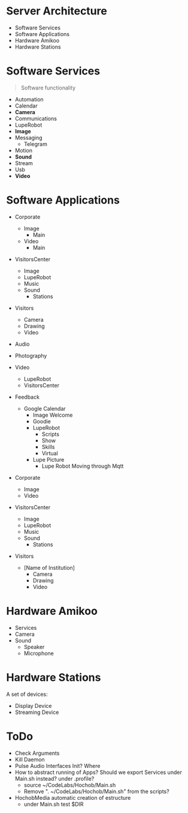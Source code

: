 # Server Architecture

- Software Services
- Software Applications
- Hardware Amikoo
- Hardware Stations

# Software Services

> Software functionality

- Automation
- Calendar
- __Camera__
- Communications
- LupeRobot
- __Image__
- Messaging
  - Telegram
- Motion
- __Sound__
- Stream
- Usb
- __Video__

# Software Applications

- Corporate
  - Image
    - Main
  - Video
    - Main
- VisitorsCenter
  - Image
  - LupeRobot
  - Music
  - Sound
    - Stations
- Visitors
  - Camera
  - Drawing
  - Video

- Audio
- Photography
- Video
  - LupeRobot
  - VisitorsCenter
- Feedback
  - Google Calendar
      - Image Welcome
    - Goodie
    - LupeRobot
      - Scripts
      - Show
      - Skills
      - Virtual
    - Lupe Picture 
      - Lupe Robot Moving through Mqtt

- Corporate
  - Image
  - Video
- VisitorsCenter
  - Image
  - LupeRobot
  - Music
  - Sound
    - Stations
- Visitors
  - [Name of Institution]
    - Camera
    - Drawing
    - Video

# Hardware Amikoo

- Services
- Camera
- Sound
  - Speaker
  - Microphone

# Hardware Stations

A set of devices:

- Display Device
- Streaming Device

# ToDo

- Check Arguments
- Kill Daemon
- Pulse Audio Interfaces Init? Where
- How to abstract running of Apps? Should we export Services under Main.sh instead? under .profile?
  - source ~/CodeLabs/Hochob/Main.sh
  - Remove ". ~/CodeLabs/Hochob/Main.sh" from the scripts?
- HochobMedia automatic creation of estructure
  - under Main.sh test $DIR